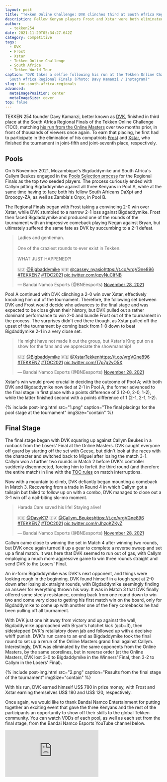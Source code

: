 ```yaml
---
layout: post
title: "Tekken Online Challenge: DVK clinches third at South Africa Regional Finals"
description: Fellow Kenyan players Frost and Xstar were both eliminated in the pool stage.
author:
  - tekken254
date: 2021-11-29T05:34:27.642Z
category: competitive
tags:
  - DVK
  - Frost
  - Xstar
  - Tekken Online Challenge
  - South Africa
  - Tekken World Tour
caption: "DVK takes a selfie following his run at the Tekken Online Challenge:
  South Africa Regional Finals (Photo: Davy Kamanzi / Instagram)"
slug: toc-south-africa-regionals
advanced:
  metaImagePosition: center
  metaImageSize: cover
top: false
---
```

<p>TEKKEN 254 founder Davy Kamanzi, better known as <a href="/circuit/tekken/profile.html?id=4092983" target="_blank">DVK</a>, finished in third place at the South Africa Regional Finals of the Tekken Online Challenge (TOC), matching <a href="/news/2021/09/19/dvk-toc-south-africa" target="_blank">his run from the Online Masters</a> over two months prior, in front of thousands of viewers once again. To earn that placing, he first had to participate in the elimination of his compatriots <a href="/circuit/tekken/profile.html?id=4644523" target="_blank">Frost</a> and <a href="/circuit/tekken/profile.html?id=4183920" target="_blank">Xstar</a>, who finished the tournament in joint-fifth and joint-seventh place, respectively.</p>

<section>
    <h2 class="site-red uppercase">Pools</h2>
    <p>On 5 November 2021, Mozambique's Bigdaddymike and South Africa's Callym Beukes engaged in the <a href="https://twitter.com/BNEesports/status/1456667626864840711" target="_blank">Pools Selection process</a> for the Regional Finals as the top two seeded players. The process curiously ended with Callym pitting Bigdaddymike against all three Kenyans in Pool A, while at the same time having to face both his fellow South Africans DaXpt and Drooopy-ZA, as well as Zambia's Onyx, in Pool B.</p>
    <p>The Regional Finals began with Frost taking a convincing 2-0 win over Xstar, while DVK stumbled to a narrow 2-1 loss against Bigdaddymike. Frost then faced Bigdaddymike and produced one of the rounds of the tournament with an impressive comeback playing Negan against Bryan, but ultimately suffered the same fate as DVK by succumbing to a 2-1 defeat.</p>
    <div class="d-flex justify-content-center">
        <blockquote class="twitter-tweet"><p lang="en" dir="ltr">Ladies and gentleman.<br><br>One of the craziest rounds to ever exist in Tekken.<br><br>WHAT JUST HAPPENED?!<br><br>🇲🇿 <a href="https://twitter.com/Bigbaddymike?ref_src=twsrc%5Etfw">@Bigbaddymike</a> 🇰🇪 <a href="https://twitter.com/cassey_nyasio?ref_src=twsrc%5Etfw">@cassey_nyasio</a><a href="https://t.co/vrgVGne896">https://t.co/vrgVGne896</a> <a href="https://twitter.com/hashtag/TEKKEN7?src=hash&amp;ref_src=twsrc%5Etfw">#TEKKEN7</a> <a href="https://twitter.com/hashtag/TOC2021?src=hash&amp;ref_src=twsrc%5Etfw">#TOC2021</a> <a href="https://t.co/qpvNuClfNB">pic.twitter.com/qpvNuClfNB</a></p>&mdash; Bandai Namco Esports (@BNEesports) <a href="https://twitter.com/BNEesports/status/1465001195102085121?ref_src=twsrc%5Etfw">November 28, 2021</a></blockquote> <script async src="https://platform.twitter.com/widgets.js" charset="utf-8"></script>
    </div>
    <p>Pool A continued with DVK clinching a 2-0 win over Xstar, effectively knocking him out of the tournament. Therefore, the following set between DVK and Frost would decide who advances to the final stage and was expected to be close given their history, but DVK pulled out a rather dominant performance to win 2-0 and bundle Frost out of the tournament in the process. The surprises didn't end there though, as Xstar pulled off the upset of the tournament by coming back from 1-0 down to beat Bigdaddymike 2-1 in a very close set.</p>
    <div class="d-flex justify-content-center">
        <blockquote class="twitter-tweet"><p lang="en" dir="ltr">He might have not made it out the group, but Xstar&#39;s King put on a show for the fans and we appreciate the showmanship!<br><br>🇲🇿 <a href="https://twitter.com/Bigbaddymike?ref_src=twsrc%5Etfw">@Bigbaddymike</a> 🇰🇪 <a href="https://twitter.com/XstarTekken?ref_src=twsrc%5Etfw">@XstarTekken</a><a href="https://t.co/vrgVGne896">https://t.co/vrgVGne896</a> <a href="https://twitter.com/hashtag/TEKKEN7?src=hash&amp;ref_src=twsrc%5Etfw">#TEKKEN7</a> <a href="https://twitter.com/hashtag/TOC2021?src=hash&amp;ref_src=twsrc%5Etfw">#TOC2021</a> <a href="https://t.co/T7p7g2vO5X">pic.twitter.com/T7p7g2vO5X</a></p>&mdash; Bandai Namco Esports (@BNEesports) <a href="https://twitter.com/BNEesports/status/1465015333727531009?ref_src=twsrc%5Etfw">November 28, 2021</a></blockquote> <script async src="https://platform.twitter.com/widgets.js" charset="utf-8"></script>
    </div>
    <p>Xstar's win would prove crucial in deciding the outcome of Pool A; with both DVK and Bigdaddymike now tied at 2-1 in Pool A, the former advanced to the final stage in first place with a points difference of 3 (2-0, 2-0, 1-2), while the latter finished second with a points difference of 1 (2-1, 2-1, 1-2).</p>    
    {% include post-img.html src="1.png" caption="The final placings for the pool stage at the tournament" imgSize="contain" %}
</section>

<section>
    <h2 class="site-red uppercase">Final Stage</h2>
    <p>The final stage began with DVK squaring up against Callym Beukes in a runback from the Losers' Final at the Online Masters. DVK caught everyone off guard by starting off the set with Geese, but didn't look at the races with the character and switched back to Miguel after losing the match 3-1. Callym won a further two rounds in Match 2 before DVK's controller suddenly disconnected, forcing him to forfeit the third round (and therefore the entire match) in line with the <a href="https://www.bandainamcoent.com/legal/community-events/official-rules-toc2021" target="_blank">TOC rules</a> on match interruptions.</p>
    <p>Now with a mountain to climb, DVK defiantly began mounting a comeback in Match 3. Recovering from a trade in Round 4 in which Callym got a tailspin but failed to follow up on with a combo, DVK managed to close out a 3-1 win off a nail-biting slo-mo moment.</p>
    <div class="d-flex justify-content-center">
        <blockquote class="twitter-tweet"><p lang="en" dir="ltr">Harada Care saved his life! Staying alive!<br><br>🇰🇪 <a href="https://twitter.com/DavyK17?ref_src=twsrc%5Etfw">@DavyK17</a> 🇿🇦 <a href="https://twitter.com/Callym_Beukes?ref_src=twsrc%5Etfw">@Callym_Beukes</a><a href="https://t.co/vrgVGne896">https://t.co/vrgVGne896</a> <a href="https://twitter.com/hashtag/TEKKEN7?src=hash&amp;ref_src=twsrc%5Etfw">#TEKKEN7</a> <a href="https://twitter.com/hashtag/TOC2021?src=hash&amp;ref_src=twsrc%5Etfw">#TOC2021</a> <a href="https://t.co/nJhzgKZKyZ">pic.twitter.com/nJhzgKZKyZ</a></p>&mdash; Bandai Namco Esports (@BNEesports) <a href="https://twitter.com/BNEesports/status/1465036051274076161?ref_src=twsrc%5Etfw">November 28, 2021</a></blockquote> <script async src="https://platform.twitter.com/widgets.js" charset="utf-8"></script>
    </div>
    <p>Callym came close to winning the set in Match 4 after winning two rounds, but DVK once again turned it up a gear to complete a reverse sweep and set up a final match. It was here that DVK seemed to run out of gas, with Callym employing a much more aggressive game to win three rounds straight and send DVK to the Losers' Final.</p>
    <p>An in-form Bigdaddymike was DVK's next opponent, and things were looking rough in the beginning. DVK found himself in a tough spot at 2-0 down after losing six straight rounds, with Bigdaddymike seemingly finding an answer for everything thrown his way. It was in Match 3 that DVK finally offered some steely resistance, coming back from one round down to win two and come very close to getting his first match win on the board, only for Bigdaddymike to come up with another one of the fiery comebacks he had been pulling off all tournament.</p>
    <p>With DVK just one hit away from victory and up against the wall, Bigdaddymike approached with Bryan's hatchet kick (qcb+3), then sidestepped DVK's retaliatory down jab and followed up with a decisive whiff punish. DVK's run came to an end as Bigdaddymike took the final round to set up a rerun of the Online Masters grand final against Callym. Interestingly, DVK was eliminated by the same opponents from the Online Masters, by the same scorelines, but in reverse order (at the Online Masters, DVK lost 3-0 to Bigdaddymike in the Winners' Final, then 3-2 to Callym in the Losers' Final).</p>
    {% include post-img.html src="2.png" caption="Results from the final stage of the tournament" imgSize="contain" %}
    <p>With his run, DVK earned himself US$ 780 in prize money, with Frost and Xstar earning themselves US$ 180 and US$ 120, respectively.</p>
</section>

<aside>
    <p>Once again, we would like to thank Bandai Namco Entertainment for putting together an exciting event that gave the three Kenyans and the rest of the participants an opportunity to show off their skills to the global Tekken community. You can watch VODs of each pool, as well as each set from the final stage, from the Bandai Namco Esports YouTube channel below.</p>
    <div class="video-container d-flex justify-content-center mb-3">
        <iframe class="video-showcase" src="https://www.youtube.com/embed/videoseries?list=PLjw4VUNxDgU4S1d8vacytS3HGQP_fawE2" frameborder="0" allow="autoplay; encrypted-media" allowfullscreen></iframe>
    </div>
<aside>
